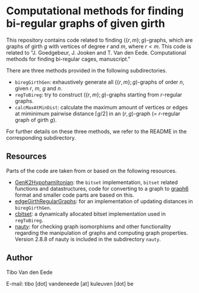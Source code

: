 # Computational methods for finding bi-regular graphs of given girth

This repository contains code related to finding $(\lbrace r,m\rbrace ;g)$-graphs, which are graphs of girth $g$ with vertices of degree $r$ and $m$, where $r < m$. This code is related to "J. Goedgebeur, J. Jooken and T. Van den Eede. Computational methods for finding bi-regular cages, manuscript."

There are three methods provided in the following subdirectories.

 - `biregGirthGen`: exhaustively generate all $(\lbrace r,m\rbrace ;g)$-graphs of order $n$, given $r$, $m$, $g$ and $n$.
 - `regToBireg`: try to construct $(\lbrace r,m\rbrace ;g)$-graphs starting from $r$-regular graphs.
  - `calcMaxAtMinDist`: calculate the maximum amount of vertices or edges at miminimum pairwise distance $\left\lceil g/2\right\rceil$ in an $(r,g)$-graph ($=$ $r$-regular graph of girth $g$).

For further details on these three methods, we refer to the README in the corresponding subdirectory.


## Resources

Parts of the code are taken from or based on the following resources.
 - [GenK2Hypohamiltonian](https://github.com/JarneRenders/GenK2Hypohamiltonian): the $\texttt{bitset}$ implementation, $\texttt{bitset}$ related functions and datastructures, code for converting to a graph to [graph6](http://users.cecs.anu.edu.au/~bdm/data/formats.txt) format and smaller code parts are based on this.
 - [edgeGirthRegularGraphs](https://github.com/JorikJooken/edgeGirthRegularGraphs): for an implementation of updating distances in `biregGirthGen`.
 - [cbitset](https://github.com/lemire/cbitset/tree/master): a dynamically allocated bitset implementation used in `regToBireg`.
 - [nauty](https://pallini.di.uniroma1.it/): for checking graph isomorphisms and other functionality regarding the manipulation of graphs and computing graph properties. Version 2.8.8 of nauty is included in the subdirectory `nauty`.

## Author

Tibo Van den Eede

E-mail: tibo [dot] vandeneede [at] kuleuven [dot] be
